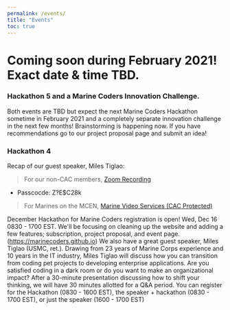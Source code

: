```yaml
---
permalink: /events/
title: "Events"
toc: true
---
```


Coming soon during February 2021! Exact date & time TBD.
=======

### Hackathon 5 and a Marine Coders Innovation Challenge.

Both events are TBD but expect the next Marine Coders Hackathon sometime in February 2021 and a completely separate innovation challenge in the next few months! Brainstorming is happening now. If you have recommendations go to our project proposal page and submit an idea!

### Hackathon 4

Recap of our guest speaker, Miles Tiglao:

> For our non-CAC members, [Zoom Recording](https://us02web.zoom.us/rec/share/8qntZYHsw4H1xkvCFS6YfwuYNu9eweyhi22OUYHwsQJwbFywtCqadBkYzQ_0nsFY.Szee4QhLQhLRYIGP) 
* Passcocde: Z?E$C28k

> For Marines on the MCEN, [Marine Video Services (CAC Protected)](https://www.marinenet.usmc.mil/mvs/watchVideo.aspx?id=35908B717ACD)

December Hackathon for Marine Coders registration is open!  Wed, Dec 16 0830 - 1700 EST.  We'll be focusing on cleaning up the website and adding a few features; subscription, project proposal, and event page. (https://marinecoders.github.io)
We also have a great guest speaker, Miles Tiglao (USMC, ret.).  Drawing from 23 years of Marine Corps experience and 10 years in the IT industry, Miles Tiglao will discuss how you can transition from coding pet projects to developing enterprise applications.  Are you satisfied coding in a dark room or do you want to make an organizational impact?  After a 30-minute presentation discussing how to shift your thinking, we will have 30 minutes allotted for a Q&A period.
You can register for the Hackathon (0830  - 1600 EST), the speaker + hackathon (0830 - 1700 EST), or just the speaker (1600 - 1700 EST)
